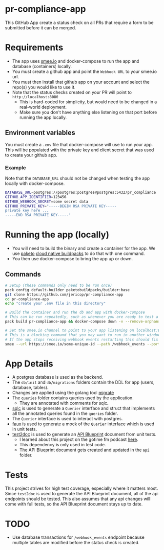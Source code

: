 # pr-compliance-app

This GitHub App create a status check on all PRs that require a form to be submitted before it can be merged.

# Requirements

* The app uses [smee.io](https://smee.io/) and docker-compose to run the app  and database (containers) locally. 
* You must create a github app and point the `Webhook URL` to your smee.io url.
* You must then install that github app on your account and select the repo(s) you would like to use it.
* Note that the status checks created on your PR will point to `http://localhost:8080`
	* This is hard-coded for simplicity, but would need to be changed in a real-world deployment.
	* Make sure you don't have anything else listening on that port before running the app locally.

## Environment variables

You must create a `.env` file that docker-compose will use to run your app. This will be populated with the private key and client secret that was used to create your github app.

### Example

Note that the `DATABASE_URL` should not be changed when testing the app locally with docker-compose.

```bash
DATABASE_URL=postgres://postgres:postgres@postgres:5432/pr_compliance
GITHUB_APP_IDENTIFIER=123456
GITHUB_WEBHOOK_SECRET=some secret data
GITHUB_PRIVATE_KEY="-----BEGIN RSA PRIVATE KEY-----
private key here ...
-----END RSA PRIVATE KEY-----"
```


# Running the app (locally)

* You will need to build the binary and create a container for the app. We use [paketo](https://paketo.io/) [cloud native buildpacks](https://buildpacks.io/) to do that with one command.
* You then use docker-compose to bring the app up or down.

## Commands


```bash
# Setup (these commands only need to be run once)
pack config default-builder paketobuildpacks/builder:base
git clone https://github.com/jericop/pr-compliance-app
cd pr-compliance-app
echo "create your .env file in this directory"

# Build the container and run the db and app with docker-compose
# This can be run repeatedly, such as whenever you are ready to test a code change.
pack build pr-compliance-app && docker-compose down -v --remove-orphans && docker-compose up -d

# Set the smee.io channel to point to your app listening on localhost:8080
# This is a blocking command that you may want to run in another window/tab.
# If the app stops receiving webhook events restarting this should fix it.
smee --url https://smee.io/some-unique-id --path /webhook_events --port 8080
```

# App Details

* A postgres database is used as the backend.
* The `db/init` and `db/migrations` folders contain the DDL for app (users, database, tables).
* Changes are applied using the golang tool [migrate](https://github.com/golang-migrate/migrate)
* The `queries` folder contains queries used by the application.
	* They are annotated with comments for sqlc.
* [sqlc](https://docs.sqlc.dev/en/latest/) is used to generate a `Querier` interface and struct that implements all the annotated queries found in the `queries` folder.
* The `Querier` interface is used to interact with postgres.
* [faux](https://pkg.go.dev/github.com/ryanmoran/faux) is used to generate a mock of the `Querier` interface which is used in unit tests.
* [test2doc](https://pkg.go.dev/github.com/s-mang/test2doc) is used to generate an [API Blueprint](https://github.com/apiaryio/api-blueprint/blob/master/API%20Blueprint%20Specification.md) document from unit tests.
	* I learned about this project on the gotime fm podcast [here](https://changelog.com/gotime/5).
	* This dependency is only used in test code.
	* The API Blueprint document gets created and updated in the `api` folder.

# Tests

This project strives for high test coverage, especially where it matters most. Since `test2doc` is  used to generate the API Blueprint document, all of the api endpoints should be tested. This also assumes that any api changes will come with full tests, so the API Blueprint document stays up to date.

# TODO

* Use database transactions for `/webhook_events` endpoint because multiple tables are modified before the status check is created.